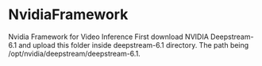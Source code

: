 # NvidiaFramework
Nvidia Framework for Video Inference
First download NVIDIA Deepstream-6.1 and upload this folder inside deepstream-6.1 directory. The path being /opt/nvidia/deepstream/deepstream-6.1.

